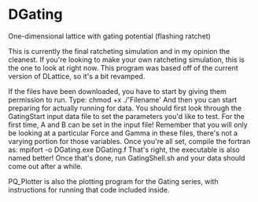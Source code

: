 # DGating
One-dimensional lattice with gating potential (flashing ratchet)

This is currently the final ratcheting simulation and in my opinion the cleanest.
If you're looking to make your own ratcheting simulation, this is the one to look at right now.
This program was based off of the current version of DLattice, so it's a bit revamped.

If the files have been downloaded, you have to start by giving them permission to run. Type:
  chmod +x ./'Filename'
And then you can start preparing for actually running for data.
You should first look through the GatingStart input data file to set the parameters you'd like to test.
For the first time, A and B can be set in the input file!
Remember that you will only be looking at a particular Force and Gamma in these files, there's not a varying portion for those variables.
Once you're all set, compile the fortran as:
  mpifort -o DGating.exe DGating.f
That's right, the executable is also named better!
Once that's done, run GatingShell.sh and your data should come out after a while.

PQ_Plotter is also the plotting program for the Gating series, with instructions for running that code included inside.
